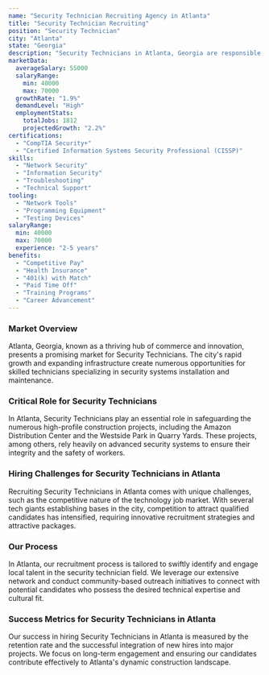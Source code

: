 ```yaml
---
name: "Security Technician Recruiting Agency in Atlanta"
title: "Security Technician Recruiting"
position: "Security Technician"
city: "Atlanta"
state: "Georgia"
description: "Security Technicians in Atlanta, Georgia are responsible for installing, testing, repairing, and maintaining security and fire safety equipment."
marketData:
  averageSalary: 55000
  salaryRange:
    min: 40000
    max: 70000
  growthRate: "1.9%"
  demandLevel: "High"
  employmentStats:
    totalJobs: 1812
    projectedGrowth: "2.2%"
certifications:
  - "CompTIA Security+"
  - "Certified Information Systems Security Professional (CISSP)"
skills:
  - "Network Security"
  - "Information Security"
  - "Troubleshooting"
  - "Technical Support"
tooling:
  - "Network Tools"
  - "Programming Equipment"
  - "Testing Devices"
salaryRange:
  min: 40000
  max: 70000
  experience: "2-5 years"
benefits:
  - "Competitive Pay"
  - "Health Insurance"
  - "401(k) with Match"
  - "Paid Time Off"
  - "Training Programs"
  - "Career Advancement"
---
```


### Market Overview
Atlanta, Georgia, known as a thriving hub of commerce and innovation, presents a promising market for Security Technicians. The city's rapid growth and expanding infrastructure create numerous opportunities for skilled technicians specializing in security systems installation and maintenance.

### Critical Role for Security Technicians
In Atlanta, Security Technicians play an essential role in safeguarding the numerous high-profile construction projects, including the Amazon Distribution Center and the Westside Park in Quarry Yards. These projects, among others, rely heavily on advanced security systems to ensure their integrity and the safety of workers.

### Hiring Challenges for Security Technicians in Atlanta
Recruiting Security Technicians in Atlanta comes with unique challenges, such as the competitive nature of the technology job market. With several tech giants establishing bases in the city, competition to attract qualified candidates has intensified, requiring innovative recruitment strategies and attractive packages.

### Our Process
In Atlanta, our recruitment process is tailored to swiftly identify and engage local talent in the security technician field. We leverage our extensive network and conduct community-based outreach initiatives to connect with potential candidates who possess the desired technical expertise and cultural fit.

### Success Metrics for Security Technicians in Atlanta
Our success in hiring Security Technicians in Atlanta is measured by the retention rate and the successful integration of new hires into major projects. We focus on long-term engagement and ensuring our candidates contribute effectively to Atlanta's dynamic construction landscape.